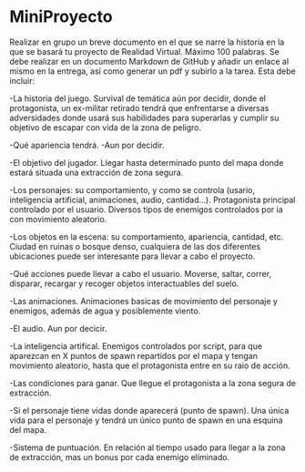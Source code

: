 # MiniProyecto

Realizar en grupo un breve documento en el que se narre la historia en la que se basará tu proyecto de Realidad Virtual. Máximo 100 palabras. Se debe realizar en un documento Markdown de GitHub y añadir un enlace al mismo en la entrega, así como generar un pdf y subirlo a la tarea. Esta debe incluir:

-La historia del juego.
      Survival de temática aún por decidir, donde el protagonista, un ex-militar retirado tendrá que enfrentarse a diversas adversidades donde usará sus habilidades para superarlas y cumplir su objetivo de escapar con vida de la zona de peligro.
      
-Qué apariencia tendrá.
      -Aun por decidir.
      
-El objetivo del jugador.
      Llegar hasta determinado punto del mapa donde estará situada una extracción de zona segura.
      
-Los personajes: su comportamiento, y como se controla (usario, inteligencia artificial, animaciones, audio, cantidad...).
      Protagonista principal controlado por el usuario.
      Diversos tipos de enemigos controlados por ia con movimiento aleatorio.
      
-Los objetos en la escena: su comportamiento, apariencia, cantidad, etc.
      Ciudad en ruinas o bosque denso, cualquiera de las dos diferentes ubicaciones puede ser interesante para llevar a cabo el proyecto.
      
-Qué acciones puede llevar a cabo el usuario.
      Moverse, saltar, correr, disparar, recargar y recoger objetos interactuables del suelo.
      
-Las animaciones.
      Animaciones basicas de movimiento del personaje y enemigos, además de agua y posiblemente viento.
      
-El audio.
      Aun por decicir.
      
-La inteligencia artifical.
      Enemigos controlados por script, para que aparezcan en X puntos de spawn repartidos por el mapa y tengan movimiento aleatorio, hasta que el protagonista entre en su raio de acción.
      
-Las condiciones para ganar.
      Que llegue el protagonista a la zona segura de extracción.
      
-Si el personaje tiene vidas  donde aparecerá (punto de spawn).
      Una única vida para el personaje y tendrá un único punto de spawn en una esquina del mapa.
      
-Sistema de puntuación.
    En relación al tiempo usado para llegar a la zona de extracción, mas un bonus por cada enemigo eliminado.
